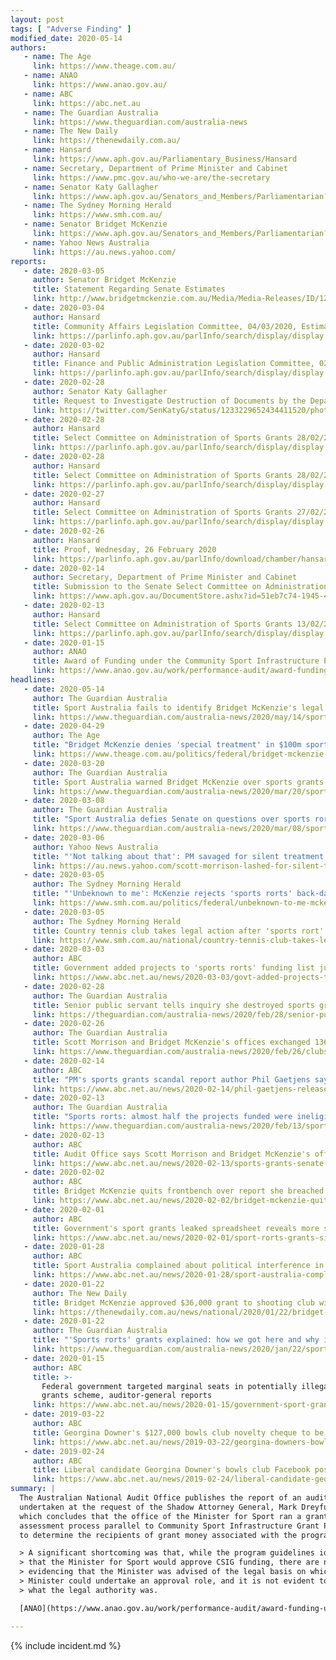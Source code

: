 ```yaml
---
layout: post
tags: [ "Adverse Finding" ]
modified_date: 2020-05-14
authors:
   - name: The Age
     link: https://www.theage.com.au/
   - name: ANAO
     link: https://www.anao.gov.au/
   - name: ABC
     link: https://abc.net.au
   - name: The Guardian Australia
     link: https://www.theguardian.com/australia-news
   - name: The New Daily
     link: https://thenewdaily.com.au/
   - name: Hansard
     link: https://www.aph.gov.au/Parliamentary_Business/Hansard
   - name: Secretary, Department of Prime Minister and Cabinet
     link: https://www.pmc.gov.au/who-we-are/the-secretary
   - name: Senator Katy Gallagher
     link: https://www.aph.gov.au/Senators_and_Members/Parliamentarian?MPID=ING
   - name: The Sydney Morning Herald
     link: https://www.smh.com.au/
   - name: Senator Bridget McKenzie
     link: https://www.aph.gov.au/Senators_and_Members/Parliamentarian?MPID=207825
   - name: Yahoo News Australia
     link: https://au.news.yahoo.com/
reports:
   - date: 2020-03-05
     author: Senator Bridget McKenzie
     title: Statement Regarding Senate Estimates
     link: http://www.bridgetmckenzie.com.au/Media/Media-Releases/ID/1265/Statement--Senate-Estimates
   - date: 2020-03-04
     author: Hansard
     title: Community Affairs Legislation Committee, 04/03/2020, Estimates, HEALTH PORTFOLIO, Sport Australia
     link: https://parlinfo.aph.gov.au/parlInfo/search/display/display.w3p;query=Id%3A%22committees%2Festimate%2F66ba932e-d456-4ae0-a126-3505810be0f8%2F0003%22
   - date: 2020-03-02
     author: Hansard
     title: Finance and Public Administration Legislation Committee, 02/03/2020, Estimates, PRIME MINISTER AND CABINET PORTFOLIO, Australian National Audit Office
     link: https://parlinfo.aph.gov.au/parlInfo/search/display/display.w3p;adv=yes;db=COMMITTEES;id=committees%2Festimate%2F5f83c1eb-df99-4979-8bf7-ddc1cc2ecafb%2F0011;orderBy=date-eFirst;page=0;query=Dataset%3AcomSen,estimate%20CommitteeName_Phrase%3A%22finance%20and%20public%20administration%20legislation%20committee%22;rec=0;resCount=Default
   - date: 2020-02-28
     author: Senator Katy Gallagher
     title: Request to Investigate Destruction of Documents by the Department of Health
     link: https://twitter.com/SenKatyG/status/1233229652434411520/photo/1
   - date: 2020-02-28
     author: Hansard
     title: Select Committee on Administration of Sports Grants 28/02/2020, Palmer
     link: https://parlinfo.aph.gov.au/parlInfo/search/display/display.w3p;adv=yes;orderBy=customrank;page=0;query=Dataset%3AcomSen,estimate;rec=1;resCount=Default
   - date: 2020-02-28
     author: Hansard
     title: Select Committee on Administration of Sports Grants 28/02/2020, Appleyard, Beauchamp, Musgrave, Studdert
     link: https://parlinfo.aph.gov.au/parlInfo/search/display/display.w3p;adv=yes;orderBy=customrank;page=0;query=Dataset%3AcomSen,estimate;rec=2;resCount=Default
   - date: 2020-02-27
     author: Hansard
     title: Select Committee on Administration of Sports Grants 27/02/2020, Dalton, McCann, Wylie
     link: https://parlinfo.aph.gov.au/parlInfo/search/display/display.w3p;adv=yes;orderBy=customrank;page=0;query=Dataset%3AcomSen,estimate;rec=4;resCount=Default
   - date: 2020-02-26
     author: Hansard
     title: Proof, Wednesday, 26 February 2020
     link: https://parlinfo.aph.gov.au/parlInfo/download/chamber/hansards/d636e948-ad32-4123-a451-4f3e200901fa/toc_pdf/Senate_2020_02_26_7549.pdf;fileType=application%2Fpdf
   - date: 2020-02-14
     author: Secretary, Department of Prime Minister and Cabinet
     title: Submission to the Senate Select Committee on Administration of Sports Grants
     link: https://www.aph.gov.au/DocumentStore.ashx?id=51eb7c74-1945-4ee5-84b9-d0039570f999&subId=678616
   - date: 2020-02-13
     author: Hansard
     title: Select Committee on Administration of Sports Grants 13/02/2020
     link: https://parlinfo.aph.gov.au/parlInfo/search/display/display.w3p;db=COMMITTEES;id=committees%2Fcommsen%2Fd0298186-bde8-4f3d-a14c-600ab8e111d4%2F0001;query=Id%3A%22committees%2Fcommsen%2Fd0298186-bde8-4f3d-a14c-600ab8e111d4%2F0000%22
   - date: 2020-01-15
     author: ANAO
     title: Award of Funding under the Community Sport Infrastructure Program
     link: https://www.anao.gov.au/work/performance-audit/award-funding-under-the-community-sport-infrastructure-program
headlines:
   - date: 2020-05-14
     author: The Guardian Australia
     title: Sport Australia fails to identify Bridget McKenzie's legal authority to issue grants
     link: https://www.theguardian.com/australia-news/2020/may/14/sport-australia-fails-to-identify-bridget-mckenzies-legal-authority-to-issue-grants
   - date: 2020-04-29
     author: The Age
     title: "Bridget McKenzie denies 'special treatment' in $100m sports affair"
     link: https://www.theage.com.au/politics/federal/bridget-mckenzie-denies-special-treatment-in-100m-sports-affair-20200429-p54ocm.html
   - date: 2020-03-20
     author: The Guardian Australia
     title: Sport Australia warned Bridget McKenzie over sports grants decisions, emails reveal
     link: https://www.theguardian.com/australia-news/2020/mar/20/sport-australia-warned-bridget-mckenzie-over-sports-grants-decisions-emails-reveal
   - date: 2020-03-08
     author: The Guardian Australia
     title: "Sport Australia defies Senate on questions over sports rorts grants"
     link: https://www.theguardian.com/australia-news/2020/mar/08/sport-australia-defies-senate-on-questions-over-sports-rorts-grants
   - date: 2020-03-06
     author: Yahoo News Australia
     title: "'Not talking about that': PM savaged for silent treatment at coronavirus presser"
     link: https://au.news.yahoo.com/scott-morrison-lashed-for-silent-treatment-at-coronavirus-presser-030718486.html
   - date: 2020-03-05
     author: The Sydney Morning Herald
     title: "'Unbeknown to me': McKenzie rejects 'sports rorts' back-dating claim"
     link: https://www.smh.com.au/politics/federal/unbeknown-to-me-mckenzie-rejects-sports-rorts-back-dating-claim-20200305-p547d4.html
   - date: 2020-03-05
     author: The Sydney Morning Herald
     title: Country tennis club takes legal action after 'sports rort' scandal
     link: https://www.smh.com.au/national/country-tennis-club-takes-legal-action-after-sports-rort-scandal-20200304-p546xl.html
   - date: 2020-03-03
     author: ABC
     title: Government added projects to 'sports rorts' funding list just hours after Scott Morrison called election
     link: https://www.abc.net.au/news/2020-03-03/govt-added-projects-to-sports-rorts-list-after-calling-election/12019326
   - date: 2020-02-28
     author: The Guardian Australia
     title: Senior public servant tells inquiry she destroyed sports grants meeting notes
     link: https://theguardian.com/australia-news/2020/feb/28/senior-public-servant-tells-inquiry-she-destroyed-sports-grants-meeting-notes
   - date: 2020-02-26
     author: The Guardian Australia
     title: Scott Morrison and Bridget McKenzie's offices exchanged 136 emails about sports grants program
     link: https://www.theguardian.com/australia-news/2020/feb/26/clubs-denied-sports-grants-demand-funding-saying-process-was-politically-motivated
   - date: 2020-02-14
     author: ABC
     title: "PM's sports grants scandal report author Phil Gaetjens says program had 'significant shortcomings'"
     link: https://www.abc.net.au/news/2020-02-14/phil-gaetjens-releases-sports-grant-submission-scott-morrison/11967302
   - date: 2020-02-13
     author: The Guardian Australia
     title: "Sports rorts: almost half the projects funded were ineligible, audit office says"
     link: https://www.theguardian.com/australia-news/2020/feb/13/sports-rorts-almost-half-projects-funded-ineligible-audit-office-says
   - date: 2020-02-13
     author: ABC
     title: Audit Office says Scott Morrison and Bridget McKenzie's offices shared partisan colour-coded spreadsheets
     link: https://www.abc.net.au/news/2020-02-13/sports-grants-senate-auditor-general-bridget-mckenzie/11962104
   - date: 2020-02-02
     author: ABC
     title: Bridget McKenzie quits frontbench over report she breached ministerial standards
     link: https://www.abc.net.au/news/2020-02-02/bridget-mckenzie-quits-over-ministerial-standards-breach/11896610
   - date: 2020-02-01
     author: ABC
     title: Government's sport grants leaked spreadsheet reveals more secrets about the scheme
     link: https://www.abc.net.au/news/2020-02-01/sport-rorts-grants-six-secrets-revealed/11910410
   - date: 2020-01-28
     author: ABC
     title: Sport Australia complained about political interference in the Government's sports grants program
     link: https://www.abc.net.au/news/2020-01-28/sport-australia-complained-pre-election-government-grants/11905250
   - date: 2020-01-22
     author: The New Daily
     title: Bridget McKenzie approved $36,000 grant to shooting club without disclosing membership
     link: https://thenewdaily.com.au/news/national/2020/01/22/bridget-mckenzie-shooting-club-sport-grant/
   - date: 2020-01-22
     author: The Guardian Australia
     title: "'Sports rorts' grants explained: how we got here and why it all matters"
     link: https://www.theguardian.com/australia-news/2020/jan/22/sports-rorts-grants-explained-how-we-got-here-and-why-it-all-matters
   - date: 2020-01-15
     author: ABC
     title: >-
       Federal government targeted marginal seats in potentially illegal sports
       grants scheme, auditor-general reports
     link: https://www.abc.net.au/news/2020-01-15/government-sport-grants-targeted-marginal-seats-audit-office/11870292
   - date: 2019-03-22
     author: ABC
     title: Georgina Downer's $127,000 bowls club novelty cheque to be examined by auditor-general
     link: https://www.abc.net.au/news/2019-03-22/georgina-downers-bowls-club-cheque-to-be-investigated/10928020
   - date: 2019-02-24
     author: ABC
     title: Liberal candidate Georgina Downer's bowls club Facebook post referred to auditor-general
     link: https://www.abc.net.au/news/2019-02-24/liberal-candidate-georgina-downer-scrutinised-over-cheque/10844382
summary: |
  The Australian National Audit Office publishes the report of an audit
  undertaken at the request of the Shadow Attorney General, Mark Dreyfus QC MP,
  which concludes that the office of the Minister for Sport ran a grant
  assessment process parallel to Community Sport Infrastructure Grant Program
  to determine the recipients of grant money associated with the program.

  > A significant shortcoming was that, while the program guidelines identified
  > that the Minister for Sport would approve CSIG funding, there are no records
  > evidencing that the Minister was advised of the legal basis on which the
  > Minister could undertake an approval role, and it is not evident to the ANAO
  > what the legal authority was.

  [ANAO](https://www.anao.gov.au/work/performance-audit/award-funding-under-the-community-sport-infrastructure-program)

---
```

{% include incident.md %}
